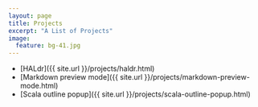 ```yaml
---
layout: page
title: Projects
excerpt: "A List of Projects"
image:
  feature: bg-41.jpg
---
```


* [HALdr]({{ site.url }}/projects/haldr.html)
* [Markdown preview mode]({{ site.url }}/projects/markdown-preview-mode.html)
* [Scala outline popup]({{ site.url }}/projects/scala-outline-popup.html)
